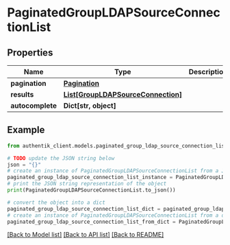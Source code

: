 # PaginatedGroupLDAPSourceConnectionList


## Properties

Name | Type | Description | Notes
------------ | ------------- | ------------- | -------------
**pagination** | [**Pagination**](Pagination.md) |  | 
**results** | [**List[GroupLDAPSourceConnection]**](GroupLDAPSourceConnection.md) |  | 
**autocomplete** | **Dict[str, object]** |  | 

## Example

```python
from authentik_client.models.paginated_group_ldap_source_connection_list import PaginatedGroupLDAPSourceConnectionList

# TODO update the JSON string below
json = "{}"
# create an instance of PaginatedGroupLDAPSourceConnectionList from a JSON string
paginated_group_ldap_source_connection_list_instance = PaginatedGroupLDAPSourceConnectionList.from_json(json)
# print the JSON string representation of the object
print(PaginatedGroupLDAPSourceConnectionList.to_json())

# convert the object into a dict
paginated_group_ldap_source_connection_list_dict = paginated_group_ldap_source_connection_list_instance.to_dict()
# create an instance of PaginatedGroupLDAPSourceConnectionList from a dict
paginated_group_ldap_source_connection_list_from_dict = PaginatedGroupLDAPSourceConnectionList.from_dict(paginated_group_ldap_source_connection_list_dict)
```
[[Back to Model list]](../README.md#documentation-for-models) [[Back to API list]](../README.md#documentation-for-api-endpoints) [[Back to README]](../README.md)


